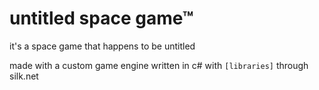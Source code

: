 # untitled space game™

it's a space game that happens to be untitled

made with a custom game engine written in c# with `[libraries]` through silk.net